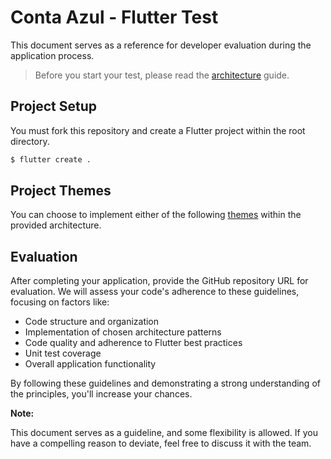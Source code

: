 # Conta Azul - Flutter Test

This document serves as a reference for developer evaluation during the application process.

> Before you start your test, please read the [architecture](./ARCHITECTURE.md) guide.

## Project Setup

You must fork this repository and create a Flutter project within the root directory.

```sh
$ flutter create .
```

## Project Themes

You can choose to implement either of the following [themes](./themes/README.md) within the provided architecture.

## Evaluation

After completing your application, provide the GitHub repository URL for evaluation. We will assess your code's adherence to these guidelines, focusing on factors like:

* Code structure and organization
* Implementation of chosen architecture patterns
* Code quality and adherence to Flutter best practices
* Unit test coverage
* Overall application functionality

By following these guidelines and demonstrating a strong understanding of the principles, you'll increase your chances.

**Note:**

This document serves as a guideline, and some flexibility is allowed. If you have a compelling reason to deviate, feel free to discuss it with the team.
